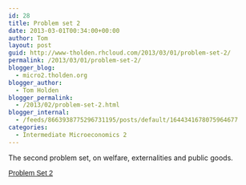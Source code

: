 ```yaml
---
id: 28
title: Problem set 2
date: 2013-03-01T00:34:00+00:00
author: Tom
layout: post
guid: http://www-tholden.rhcloud.com/2013/03/01/problem-set-2/
permalink: /2013/03/01/problem-set-2/
blogger_blog:
  - micro2.tholden.org
blogger_author:
  - Tom Holden
blogger_permalink:
  - /2013/02/problem-set-2.html
blogger_internal:
  - /feeds/8663938775296731195/posts/default/1644341678075964677
categories:
  - Intermediate Microeconomics 2
---
```

The second problem set, on welfare, externalities and public goods. 

<p style=" margin: 12px auto 6px auto; font-family: Helvetica,Arial,Sans-serif; font-style: normal; font-variant: normal; font-weight: normal; font-size: 14px; line-height: normal; font-size-adjust: none; font-stretch: normal; -x-system-font: none; display: block;">
  <a title="View Problem Set 2 on Scribd" href="http://www.scribd.com/doc/127860802/Problem-Set-2" style="text-decoration: underline;">Problem Set 2</a>
</p>